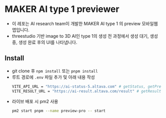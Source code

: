 # MAKER AI type 1 previewer

- 이 레포는 AI research team이 개발한 MAKER AI type 1 의 preview 모바일웹앱입니다.
- threestudio 기반 image to 3D AI인 type 1의 생성 전 과정에서 생성 대기, 생성 중, 생성 완료 후의 UI를 나타냅니다.

## Install

- git clone 후 `npm install` 또는 `pnpm install`
- 루트 경로에 `.env` 파일 추가 및 아래 내용 작성
  ```bash
  VITE_API_URL = "https://ai-status-5.altava.com" # getStatus, getPreview
  VITE_RESULT_URL = "https://ai-result.altava.com/result" # getResult
  ```
- 라이브 배포 시 pm2 사용
  ```bash
  pm2 start pnpm --name preview-pro -- start
  ```
